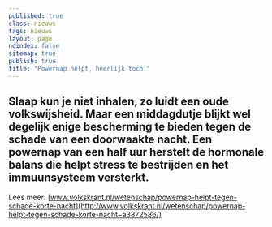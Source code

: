 ```yaml
---
published: true
class: nieuws
tags: nieuws
layout: page
noindex: false
sitemap: true
publish: true
title: "Powernap helpt, heerlijk toch!"
---
```



## Slaap kun je niet inhalen, zo luidt een oude volkswijsheid. Maar een middagdutje blijkt wel degelijk enige bescherming te bieden tegen de schade van een doorwaakte nacht. Een powernap van een half uur herstelt de hormonale balans die helpt stress te bestrijden en het immuunsysteem versterkt.

Lees meer: [www.volkskrant.nl/wetenschap/powernap-helpt-tegen-schade-korte-nacht](http://www.volkskrant.nl/wetenschap/powernap-helpt-tegen-schade-korte-nacht~a3872586/)

